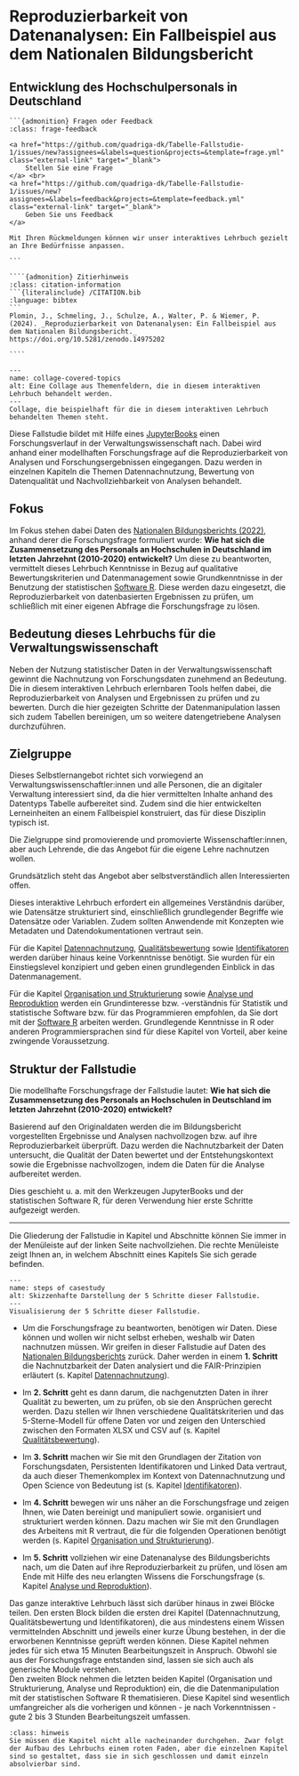 # Reproduzierbarkeit von Datenanalysen: Ein Fallbeispiel aus dem Nationalen Bildungsbericht 
## Entwicklung des Hochschulpersonals in Deutschland 

````{margin}
```{admonition} Fragen oder Feedback 
:class: frage-feedback

<a href="https://github.com/quadriga-dk/Tabelle-Fallstudie-1/issues/new?assignees=&labels=question&projects=&template=frage.yml" class="external-link" target="_blank">
    Stellen Sie eine Frage
</a> <br>
<a href="https://github.com/quadriga-dk/Tabelle-Fallstudie-1/issues/new?assignees=&labels=feedback&projects=&template=feedback.yml" class="external-link" target="_blank">
    Geben Sie uns Feedback
</a>

Mit Ihren Rückmeldungen können wir unser interaktives Lehrbuch gezielt an Ihre Bedürfnisse anpassen.

```
````

`````{margin}
````{admonition} Zitierhinweis
:class: citation-information
```{literalinclude} /CITATION.bib
:language: bibtex
```
Plomin, J., Schmeling, J., Schulze, A., Walter, P. & Wiemer, P. (2024). _Reproduzierbarkeit von Datenanalysen: Ein Fallbeispiel aus dem Nationalen Bildungsbericht._ https://doi.org/10.5281/zenodo.14975202

````
`````

```{figure} _images/Collage_3.png
---
name: collage-covered-topics
alt: Eine Collage aus Themenfeldern, die in diesem interaktiven Lehrbuch behandelt werden.
---
Collage, die beispielhaft für die in diesem interaktiven Lehrbuch behandelten Themen steht.
```


Diese Fallstudie bildet mit Hilfe eines <a href="https://jupyterbook.org/en/stable/intro.html" class="external-link" target="_blank">JupyterBooks</a> einen Forschungsverlauf in der Verwaltungswissenschaft nach. Dabei wird anhand einer modellhaften Forschungsfrage auf die Reproduzierbarkeit von Analysen und Forschungsergebnissen eingegangen. Dazu werden in einzelnen Kapiteln die Themen Datennachnutzung, Bewertung von Datenqualität und Nachvollziehbarkeit von Analysen behandelt.


## Fokus

Im Fokus stehen dabei Daten des <a href="https://www.bildungsbericht.de/de/bildungsberichte-seit-2006/bildungsbericht-2022" class="external-link" target="_blank">Nationalen Bildungsberichts (2022)</a>, anhand derer die Forschungsfrage formuliert wurde: 
**Wie hat sich die Zusammensetzung des Personals an Hochschulen in Deutschland im letzten Jahrzehnt (2010-2020) entwickelt?**
Um diese zu beantworten, vermittelt dieses Lehrbuch Kenntnisse in Bezug auf qualitative Bewertungskriterien und Datenmanagement sowie Grundkenntnisse in der Benutzung der statistischen <a href="https://www.r-project.org" class="external-link" target="_blank">Software R</a>. Diese werden dazu eingesetzt, die Reproduzierbarkeit von datenbasierten Ergebnissen zu prüfen, um schließlich mit einer eigenen Abfrage die Forschungsfrage zu lösen.


## Bedeutung dieses Lehrbuchs für die Verwaltungswissenschaft

Neben der Nutzung statistischer Daten in der Verwaltungswissenschaft gewinnt die Nachnutzung von Forschungsdaten zunehmend an Bedeutung. Die in diesem interaktiven Lehrbuch erlernbaren Tools helfen dabei, die Reproduzierbarkeit von Analysen und Ergebnissen zu prüfen und zu bewerten. Durch die hier gezeigten Schritte der Datenmanipulation lassen sich zudem Tabellen bereinigen, um so weitere datengetriebene Analysen durchzuführen.

## Zielgruppe

Dieses Selbstlernangebot richtet sich vorwiegend an Verwaltungswissenschaftler:innen und alle Personen, die an digitaler Verwaltung interessiert sind, da die hier vermittelten Inhalte anhand des Datentyps Tabelle aufbereitet sind. Zudem sind die hier entwickelten Lerneinheiten an einem Fallbeispiel konstruiert, das für diese Disziplin typisch ist. 

Die Zielgruppe sind promovierende und promovierte Wissenschaftler:innen, aber auch Lehrende, die das Angebot für die eigene Lehre nachnutzen wollen.

Grundsätzlich steht das Angebot aber selbstverständlich allen Interessierten offen.


Dieses interaktive Lehrbuch erfordert ein allgemeines Verständnis darüber, wie Datensätze strukturiert sind, einschließlich grundlegender Begriffe wie Datensätze oder Variablen. Zudem sollten Anwendende mit Konzepten wie Metadaten und Datendokumentationen vertraut sein.  

Für die Kapitel [Datennachnutzung](/Markdown/05_Datennachnutzung.md), [Qualitätsbewertung](/Markdown/Qualitätsbewertung.md) sowie [Identifikatoren](/Markdown/Identifikatoren.md) werden darüber hinaus keine Vorkenntnisse benötigt. Sie wurden für ein Einstiegslevel konzipiert und geben einen grundlegenden Einblick in das Datenmanagement.

Für die Kapitel [Organisation und Strukturierung](/Markdown/Datenmanipulation1.md) sowie [Analyse und Reproduktion](/Markdown/Datenmanipulation2.md) werden ein Grundinteresse bzw. -verständnis für Statistik und statistische Software bzw. für das Programmieren empfohlen, da Sie dort mit der <a href="https://www.r-project.org" target="_blank">Software R</a> arbeiten werden. Grundlegende Kenntnisse in R oder anderen Programmiersprachen sind für diese Kapitel von Vorteil, aber keine zwingende Voraussetzung.  


## Struktur der Fallstudie 

Die modellhafte Forschungsfrage der Fallstudie lautet: 
**Wie hat sich die Zusammensetzung des Personals an Hochschulen in Deutschland im letzten Jahrzehnt (2010-2020) entwickelt?**

Basierend auf den Originaldaten werden die im Bildungsbericht vorgestellten Ergebnisse und Analysen nachvollzogen bzw. auf ihre Reproduzierbarkeit überprüft. Dazu werden die Nachnutzbarkeit der Daten untersucht, die Qualität der Daten bewertet und der Entstehungskontext sowie die Ergebnisse nachvollzogen, indem die Daten für die Analyse aufbereitet werden.

Dies geschieht u. a. mit den Werkzeugen JupyterBooks und der statistischen Software R, für deren Verwendung hier erste Schritte aufgezeigt werden.  

---

Die Gliederung der Fallstudie in Kapitel und Abschnitte können Sie immer in der Menüleiste auf der linken Seite nachvollziehen. Die rechte Menüleiste zeigt Ihnen an, in welchem Abschnitt eines Kapitels Sie sich gerade befinden.  

```{figure} _images/FS-Schritte.png
---
name: steps of casestudy
alt: Skizzenhafte Darstellung der 5 Schritte dieser Fallstudie.
---
Visualisierung der 5 Schritte dieser Fallstudie.
```

- Um die Forschungsfrage zu beantworten, benötigen wir Daten. Diese können und wollen wir nicht selbst erheben, weshalb wir Daten nachnutzen müssen. Wir greifen in dieser Fallstudie auf Daten des [Nationalen Bildungsberichts](Datenbasis) zurück. Daher werden in einem **1. Schritt** die Nachnutzbarkeit der Daten analysiert und die FAIR-Prinzipien erläutert (s. Kapitel [Datennachnutzung](/Markdown/05_Datennachnutzung.md)).

- Im **2. Schritt** geht es dann darum, die nachgenutzten Daten in ihrer Qualität zu bewerten, um zu prüfen, ob sie den Ansprüchen gerecht werden. Dazu stellen wir Ihnen verschiedene Qualitätskriterien und das 5-Sterne-Modell für offene Daten vor und zeigen den Unterschied zwischen den Formaten XLSX und CSV auf (s. Kapitel [Qualitätsbewertung](/Markdown/Qualitätsbewertung.md)).

- Im **3. Schritt** machen wir Sie mit den Grundlagen der Zitation von Forschungsdaten, Persistenten Identifikatoren und Linked Data vertraut, da auch dieser Themenkomplex im Kontext von Datennachnutzung und Open Science von Bedeutung ist (s. Kapitel [Identifikatoren](/Markdown/Identifikatoren.md)).

- Im **4. Schritt** bewegen wir uns näher an die Forschungsfrage und zeigen Ihnen, wie Daten bereinigt und manipuliert sowie. organisiert und strukturiert werden können. Dazu machen wir Sie mit den Grundlagen des Arbeitens mit R vertraut, die für die folgenden Operationen benötigt werden (s. Kapitel [Organisation und Strukturierung](/Markdown/Datenmanipulation1.md)). 

- Im **5. Schritt** vollziehen wir eine Datenanalyse des Bildungsberichts nach, um die Daten auf ihre Reproduzierbarkeit zu prüfen, und lösen am Ende mit Hilfe des neu erlangten Wissens die Forschungsfrage (s. Kapitel [Analyse und Reproduktion](/Markdown/Datenmanipulation2.md)).


Das ganze interaktive Lehrbuch lässt sich darüber hinaus in zwei Blöcke teilen. Den ersten Block bilden die ersten drei Kapitel (Datennachnutzung, Qualitätsbewertung und Identifikatoren), die aus mindestens einem Wissen vermittelnden Abschnitt und jeweils einer kurze Übung bestehen, in der die erworbenen Kenntnisse geprüft werden können. Diese Kapitel nehmen jedes für sich etwa 15 Minuten Bearbeitungszeit in Anspruch. Obwohl sie aus der Forschungsfrage entstanden sind, lassen sie sich auch als generische Module verstehen.   
Den zweiten Block nehmen die letzten beiden Kapitel (Organisation und Strukturierung, Analyse und Reproduktion) ein, die die Datenmanipulation mit der statistischen Software R thematisieren. Diese Kapitel sind wesentlich umfangreicher als die vorherigen und können - je nach Vorkenntnissen - gute 2 bis 3 Stunden Bearbeitungszeit umfassen.


```{admonition} Ein Hinweis zur Bearbeitung
:class: hinweis
Sie müssen die Kapitel nicht alle nacheinander durchgehen. Zwar folgt der Aufbau des Lehrbuchs einem roten Faden, aber die einzelnen Kapitel sind so gestaltet, dass sie in sich geschlossen und damit einzeln absolvierbar sind.
```  


